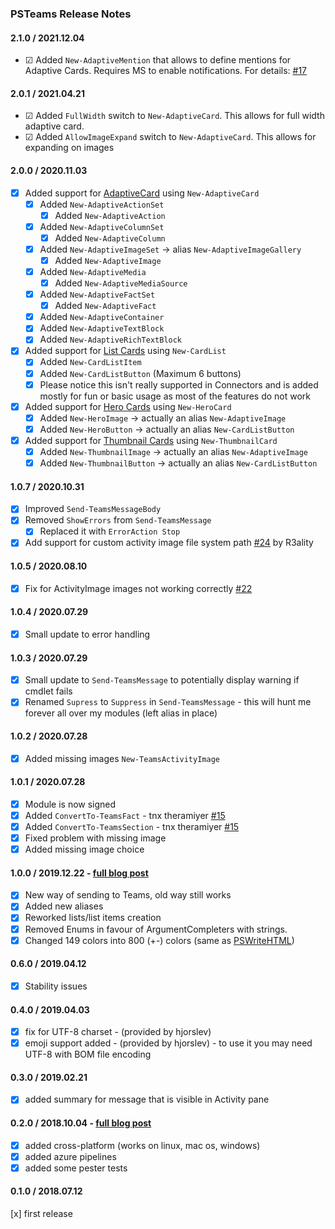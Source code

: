 ﻿### PSTeams Release Notes

#### 2.1.0 / 2021.12.04
  - ☑ Added `New-AdaptiveMention` that allows to define mentions for Adaptive Cards. Requires MS to enable notifications. For details: [#17](https://github.com/EvotecIT/PSTeams/issues/17)

#### 2.0.1 / 2021.04.21
  - ☑ Added `FullWidth` switch to `New-AdaptiveCard`. This allows for full width adaptive card.
  - ☑ Added `AllowImageExpand` switch to `New-AdaptiveCard`. This allows for expanding on images
#### 2.0.0 / 2020.11.03
  - [x] Added support for [AdaptiveCard](https://docs.microsoft.com/en-us/microsoftteams/platform/task-modules-and-cards/cards/cards-reference#adaptive-card) using `New-AdaptiveCard`
    - [x] Added `New-AdaptiveActionSet`
      - [x] Added `New-AdaptiveAction`
    - [x] Added `New-AdaptiveColumnSet`
      - [x] Added `New-AdaptiveColumn`
    - [x] Added `New-AdaptiveImageSet` -> alias `New-AdaptiveImageGallery`
      - [x] Added `New-AdaptiveImage`
    - [x] Added `New-AdaptiveMedia`
      - [x] Added `New-AdaptiveMediaSource`
    - [x] Added `New-AdaptiveFactSet`
      - [x] Added `New-AdaptiveFact`
    - [x] Added `New-AdaptiveContainer`
    - [x] Added `New-AdaptiveTextBlock`
    - [x] Added `New-AdaptiveRichTextBlock`
  - [x] Added support for [List Cards](https://docs.microsoft.com/en-us/microsoftteams/platform/task-modules-and-cards/cards/cards-reference#list-card) using `New-CardList`
    - [x] Added `New-CardListItem`
    - [x] Added `New-CardListButton` (Maximum 6 buttons)
    - [x] Please notice this isn't really supported in Connectors and is added mostly for fun or basic usage as most of the features do not work
  - [x] Added support for [Hero Cards](https://docs.microsoft.com/en-us/microsoftteams/platform/task-modules-and-cards/cards/cards-reference#hero-card) using `New-HeroCard`
    - [x] Added `New-HeroImage` -> actually an alias `New-AdaptiveImage`
    - [x] Added `New-HeroButton` -> actually an alias `New-CardListButton`
  - [x] Added support for [Thumbnail Cards](https://docs.microsoft.com/en-us/microsoftteams/platform/task-modules-and-cards/cards/cards-reference#thumbnail-card) using `New-ThumbnailCard`
    - [x] Added `New-ThumbnailImage` -> actually an alias `New-AdaptiveImage`
    - [x] Added `New-ThumbnailButton` -> actually an alias `New-CardListButton`
#### 1.0.7 / 2020.10.31
  - [x] Improved `Send-TeamsMessageBody`
  - [x] Removed `ShowErrors` from `Send-TeamsMessage`
    - [x] Replaced it with `ErrorAction Stop`
  - [x] Add support for custom activity image file system path [#24](https://github.com/EvotecIT/PSTeams/pull/24) by R3ality
#### 1.0.5 / 2020.08.10
  - [x] Fix for ActivityImage images not working correctly [#22](https://github.com/EvotecIT/PSTeams/issues/22)
#### 1.0.4 / 2020.07.29
  - [x] Small update to error handling
#### 1.0.3 / 2020.07.29
  - [x] Small update to `Send-TeamsMessage` to potentially display warning if cmdlet fails
  - [x] Renamed `Supress` to `Suppress` in `Send-TeamsMessage` - this will hunt me forever all over my modules (left alias in place)
#### 1.0.2 / 2020.07.28
  - [x] Added missing images `New-TeamsActivityImage`
#### 1.0.1 / 2020.07.28
  - [x] Module is now signed
  - [x] Added `ConvertTo-TeamsFact` - tnx theramiyer [#15](https://github.com/EvotecIT/PSTeams/pull/15)
  - [x] Added `ConvertTo-TeamsSection` - tnx theramiyer [#15](https://github.com/EvotecIT/PSTeams/pull/15)
  - [x] Fixed problem with missing image
  - [x] Added missing image choice
#### 1.0.0 / 2019.12.22 - [full blog post](https://evotec.xyz/sending-to-microsoft-teams-from-powershell-just-got-easier-and-better/)
  - [x] New way of sending to Teams, old way still works
  - [x] Added new aliases
  - [x] Reworked lists/list items creation
  - [x] Removed Enums in favour of ArgumentCompleters with strings.
  - [x] Changed 149 colors into 800 (+-) colors (same as [PSWriteHTML](https://github.com/EvotecIT/PSWriteHTML))
#### 0.6.0 / 2019.04.12
  - [x] Stability issues
#### 0.4.0 / 2019.04.03
  - [x] fix for UTF-8 charset - (provided by hjorslev)
  - [x] emoji support added - (provided by hjorslev) - to use it you may need UTF-8 with BOM file encoding
#### 0.3.0 / 2019.02.21
  - [x] added summary for message that is visible in Activity pane
#### 0.2.0 / 2018.10.04 - [full blog post](https://evotec.xyz/psteams-send-notifications-to-ms-teams-from-mac-linux-or-windows/)
  - [x] added cross-platform (works on linux, mac os, windows)
  - [x] added azure pipelines
  - [x] added some pester tests
#### 0.1.0 / 2018.07.12
  [x] first release